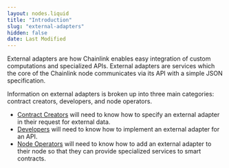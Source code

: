 ```yaml
---
layout: nodes.liquid
title: "Introduction"
slug: "external-adapters"
hidden: false
date: Last Modified
---
```

External adapters are how Chainlink enables easy integration of custom computations and specialized APIs. External adapters are services which the core of the Chainlink node communicates via its API with a simple JSON specification. 

Information on external adapters is broken up into three main categories: contract creators, developers, and node operators. 
- [Contract Creators](doc:contract-creators) will need to know how to specify an external adapter in their request for external data. 
- [Developers](doc:developers) will need to know how to implement an external adapter for an API. 
- [Node Operators](doc:node-operators) will need to know how to add an external adapter to their node so that they can provide specialized services to smart contracts.